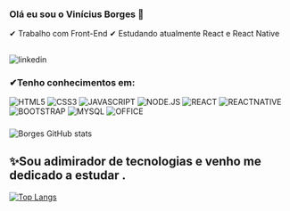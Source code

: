 ### Olá eu sou o Vinícius Borges 🐯
✔ Trabalho com Front-End
✔ Estudando atualmente React e React Native 
##
![linkedin](https://img.shields.io/badge/LinkedIn-0077B5?style=for-the-badge&logo=linkedin&logoColor=white/(https://www.linkedin.com/in/vinicius-oliveira-58a778220/)
)
### ✔Tenho conhecimentos em:
![HTML5](https://img.shields.io/badge/HTML5-E34F26?style=for-the-badge&logo=html5&logoColor=white)
![CSS3](https://img.shields.io/badge/CSS3-1572B6?style=for-the-badge&logo=css3&logoColor=white
)
![JAVASCRIPT](https://img.shields.io/badge/JavaScript-323330?style=for-the-badge&logo=javascript&logoColor=F7DF1E)
![NODE.JS](https://img.shields.io/badge/Node.js-43853D?style=for-the-badge&logo=node.js&logoColor=white)
![REACT](https://img.shields.io/badge/React-20232A?style=for-the-badge&logo=react&logoColor=61DAFB)
![REACTNATIVE](https://img.shields.io/badge/React_Native-20232A?style=for-the-badge&logo=react&logoColor=61DAFB)
![BOOTSTRAP](https://img.shields.io/badge/Bootstrap-563D7C?style=for-the-badge&logo=bootstrap&logoColor=white)
![MYSQL](https://img.shields.io/badge/MySQL-00000F?style=for-the-badge&logo=mysql&logoColor=white
)
![OFFICE](https://img.shields.io/badge/Microsoft_Office-D83B01?style=for-the-badge&logo=microsoft-office&logoColor=white)
###
<div>

![Borges GitHub stats](https://github-readme-stats.vercel.app/api?username=borgesvinicius&theme=dracula)
 
## ✨Sou adimirador de tecnologias e venho me dedicado a estudar .
[![Top Langs](https://github-readme-stats.vercel.app/api/top-langs/?username=borgesvinicius&layout=compact)](https://github.com/borgesvinicius/github-readme-stats)
